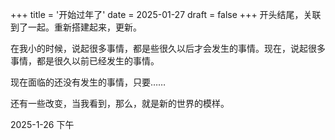 +++
title = '开始过年了'
date = 2025-01-27
draft = false
+++
开头结尾，关联到了一起。重新搭建起来，更新。

在我小的时候，说起很多事情，都是些很久以后才会发生的事情。现在，说起很多事情，都是很久以前已经发生的事情。

现在面临的还没有发生的事情，只要……

还有一些改变，当我看到，那么，就是新的世界的模样。

2025-1-26 下午
